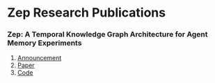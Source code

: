 # Zep Research Publications

### Zep: A Temporal Knowledge Graph Architecture for Agent Memory Experiments
1. [Announcement](https://blog.getzep.com/state-of-the-art-agent-memory/)
1. [Paper]()
1. [Code](kg_architecture_agent_memory)

